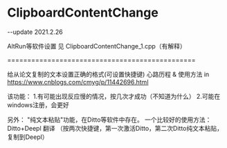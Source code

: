# ClipboardContentChange


--update 2021.2.26

AltRun等软件设置
见 ClipboardContentChange_1.cpp（有解释）









===============================================

给从论文复制的文本设置正确的格式(可设置快捷键)
心路历程 & 使用方法
in https://www.cnblogs.com/cmyg/p/11442696.html

该功能：
1.有可能出现反应慢的情况，按几次才成功（不知道为什么）
2.可能在windows注册，会更好

另外：
"纯文本粘贴"功能，在Ditto等软件中存在。
一个比较好的使用方法：
Ditto+Deepl 翻译 （按两次快捷键，第一次激活Ditto，第二次Ditto纯文本粘贴，复制到Deepl）
